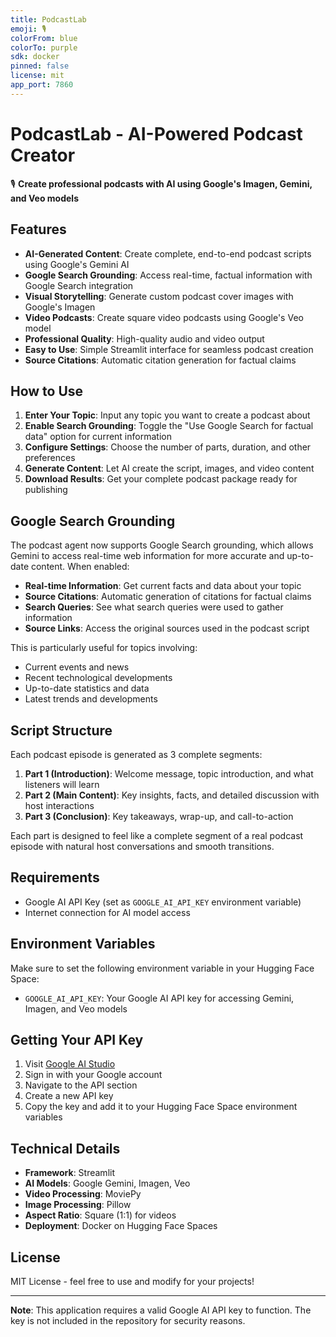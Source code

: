 ```yaml
---
title: PodcastLab
emoji: 🎙️
colorFrom: blue
colorTo: purple
sdk: docker
pinned: false
license: mit
app_port: 7860
---
```


# PodcastLab - AI-Powered Podcast Creator

🎙️ **Create professional podcasts with AI using Google's Imagen, Gemini, and Veo models**

## Features

- **AI-Generated Content**: Create complete, end-to-end podcast scripts using Google's Gemini AI
- **Google Search Grounding**: Access real-time, factual information with Google Search integration
- **Visual Storytelling**: Generate custom podcast cover images with Google's Imagen
- **Video Podcasts**: Create square video podcasts using Google's Veo model
- **Professional Quality**: High-quality audio and video output
- **Easy to Use**: Simple Streamlit interface for seamless podcast creation
- **Source Citations**: Automatic citation generation for factual claims

## How to Use

1. **Enter Your Topic**: Input any topic you want to create a podcast about
2. **Enable Search Grounding**: Toggle the "Use Google Search for factual data" option for current information
3. **Configure Settings**: Choose the number of parts, duration, and other preferences
4. **Generate Content**: Let AI create the script, images, and video content
5. **Download Results**: Get your complete podcast package ready for publishing

## Google Search Grounding

The podcast agent now supports Google Search grounding, which allows Gemini to access real-time web information for more accurate and up-to-date content. When enabled:

- **Real-time Information**: Get current facts and data about your topic
- **Source Citations**: Automatic generation of citations for factual claims
- **Search Queries**: See what search queries were used to gather information
- **Source Links**: Access the original sources used in the podcast script

This is particularly useful for topics involving:

- Current events and news
- Recent technological developments
- Up-to-date statistics and data
- Latest trends and developments

## Script Structure

Each podcast episode is generated as 3 complete segments:

1. **Part 1 (Introduction)**: Welcome message, topic introduction, and what listeners will learn
2. **Part 2 (Main Content)**: Key insights, facts, and detailed discussion with host interactions
3. **Part 3 (Conclusion)**: Key takeaways, wrap-up, and call-to-action

Each part is designed to feel like a complete segment of a real podcast episode with natural host conversations and smooth transitions.

## Requirements

- Google AI API Key (set as `GOOGLE_AI_API_KEY` environment variable)
- Internet connection for AI model access

## Environment Variables

Make sure to set the following environment variable in your Hugging Face Space:

- `GOOGLE_AI_API_KEY`: Your Google AI API key for accessing Gemini, Imagen, and Veo models

## Getting Your API Key

1. Visit [Google AI Studio](https://aistudio.google.com/)
2. Sign in with your Google account
3. Navigate to the API section
4. Create a new API key
5. Copy the key and add it to your Hugging Face Space environment variables

## Technical Details

- **Framework**: Streamlit
- **AI Models**: Google Gemini, Imagen, Veo
- **Video Processing**: MoviePy
- **Image Processing**: Pillow
- **Aspect Ratio**: Square (1:1) for videos
- **Deployment**: Docker on Hugging Face Spaces

## License

MIT License - feel free to use and modify for your projects!

---

**Note**: This application requires a valid Google AI API key to function. The key is not included in the repository for security reasons.
